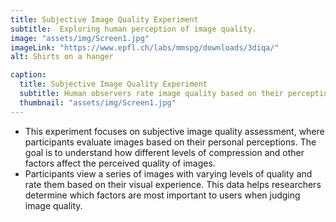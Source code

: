 ```yaml
---
title: Subjective Image Quality Experiment
subtitle:  Exploring human perception of image quality.
image: "assets/img/Screen1.jpg"
imageLink: "https://www.epfl.ch/labs/mmspg/downloads/3diqa/"  
alt: Shirts on a hanger

caption:
  title: Subjective Image Quality Experiment
  subtitle: Human observers rate image quality based on their perception, helping identify key elements that contribute to a high-quality visual experience.
  thumbnail: "assets/img/Screen1.jpg"
---
```


* This experiment focuses on subjective image quality assessment, where participants evaluate images based on their personal perceptions. The goal is to understand how different levels of compression and other factors affect the perceived quality of images.
* Participants view a series of images with varying levels of quality and rate them based on their visual experience. This data helps researchers determine which factors are most important to users when judging image quality.